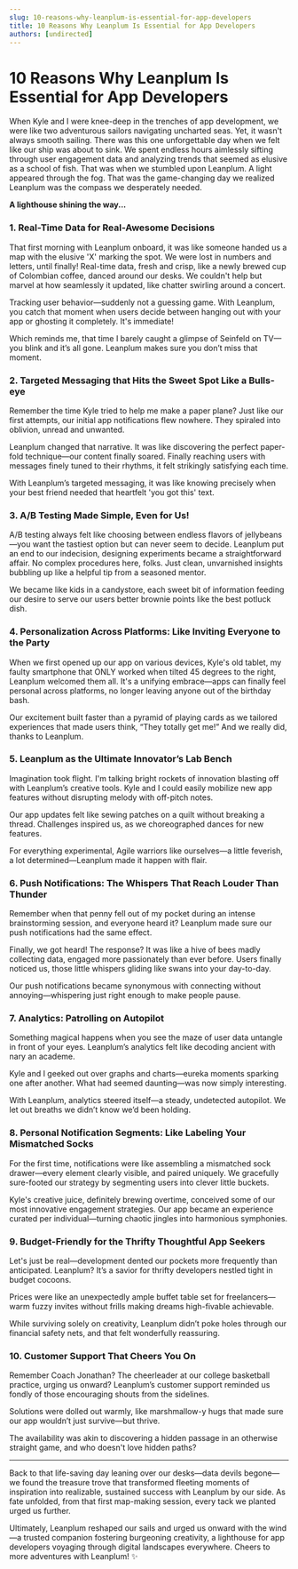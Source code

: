 ```yaml
---
slug: 10-reasons-why-leanplum-is-essential-for-app-developers
title: 10 Reasons Why Leanplum Is Essential for App Developers
authors: [undirected]
---
```



# 10 Reasons Why Leanplum Is Essential for App Developers

When Kyle and I were knee-deep in the trenches of app development, we were like two adventurous sailors navigating uncharted seas. Yet, it wasn't always smooth sailing. There was this one unforgettable day when we felt like our ship was about to sink. We spent endless hours aimlessly sifting through user engagement data and analyzing trends that seemed as elusive as a school of fish. That was when we stumbled upon Leanplum. A light appeared through the fog. That was the game-changing day we realized Leanplum was the compass we desperately needed. 

**A lighthouse shining the way...**

### 1. **Real-Time Data for Real-Awesome Decisions**

That first morning with Leanplum onboard, it was like someone handed us a map with the elusive 'X' marking the spot. We were lost in numbers and letters, until finally! Real-time data, fresh and crisp, like a newly brewed cup of Colombian coffee, danced around our desks. We couldn't help but marvel at how seamlessly it updated, like chatter swirling around a concert. 

Tracking user behavior—suddenly not a guessing game. With Leanplum, you catch that moment when users decide between hanging out with your app or ghosting it completely. It's immediate! 

Which reminds me, that time I barely caught a glimpse of Seinfeld on TV—you blink and it’s all gone. Leanplum makes sure you don’t miss that moment.

### 2. **Targeted Messaging that Hits the Sweet Spot Like a Bulls-eye**

Remember the time Kyle tried to help me make a paper plane? Just like our first attempts, our initial app notifications flew nowhere. They spiraled into oblivion, unread and unwanted.

Leanplum changed that narrative. It was like discovering the perfect paper-fold technique—our content finally soared. Finally reaching users with messages finely tuned to their rhythms, it felt strikingly satisfying each time.

With Leanplum’s targeted messaging, it was like knowing precisely when your best friend needed that heartfelt 'you got this' text.

### 3. **A/B Testing Made Simple, Even for Us!**

A/B testing always felt like choosing between endless flavors of jellybeans—you want the tastiest option but can never seem to decide. Leanplum put an end to our indecision, designing experiments became a straightforward affair. No complex procedures here, folks. Just clean, unvarnished insights bubbling up like a helpful tip from a seasoned mentor.

We became like kids in a candystore, each sweet bit of information feeding our desire to serve our users better brownie points like the best potluck dish.

### 4. **Personalization Across Platforms: Like Inviting Everyone to the Party**

When we first opened up our app on various devices, Kyle's old tablet, my faulty smartphone that ONLY worked when tilted 45 degrees to the right, Leanplum welcomed them all. It's a unifying embrace—apps can finally feel personal across platforms, no longer leaving anyone out of the birthday bash.

Our excitement built faster than a pyramid of playing cards as we tailored experiences that made users think, “They totally get me!” And we really did, thanks to Leanplum.

### 5. **Leanplum as the Ultimate Innovator’s Lab Bench**

Imagination took flight. I'm talking bright rockets of innovation blasting off with Leanplum’s creative tools. Kyle and I could easily mobilize new app features without disrupting melody with off-pitch notes. 

Our app updates felt like sewing patches on a quilt without breaking a thread. Challenges inspired us, as we choreographed dances for new features.

For everything experimental, Agile warriors like ourselves—a little feverish, a lot determined—Leanplum made it happen with flair.

### 6. **Push Notifications: The Whispers That Reach Louder Than Thunder**

Remember when that penny fell out of my pocket during an intense brainstorming session, and everyone heard it? Leanplum made sure our push notifications had the same effect.

Finally, we got heard! The response? It was like a hive of bees madly collecting data, engaged more passionately than ever before. Users finally noticed us, those little whispers gliding like swans into your day-to-day.

Our push notifications became synonymous with connecting without annoying—whispering just right enough to make people pause.

### 7. **Analytics: Patrolling on Autopilot**

Something magical happens when you see the maze of user data untangle in front of your eyes. Leanplum’s analytics felt like decoding ancient with nary an academe. 

Kyle and I geeked out over graphs and charts—eureka moments sparking one after another. What had seemed daunting—was now simply interesting.

With Leanplum, analytics steered itself—a steady, undetected autopilot. We let out breaths we didn’t know we’d been holding.

### 8. **Personal Notification Segments: Like Labeling Your Mismatched Socks**

For the first time, notifications were like assembling a mismatched sock drawer—every element clearly visible, and paired uniquely. We gracefully sure-footed our strategy by segmenting users into clever little buckets.

Kyle's creative juice, definitely brewing overtime, conceived some of our most innovative engagement strategies. Our app became an experience curated per individual—turning chaotic jingles into harmonious symphonies.

### 9. **Budget-Friendly for the Thrifty Thoughtful App Seekers**

Let's just be real—development dented our pockets more frequently than anticipated. Leanplum? It’s a savior for thrifty developers nestled tight in budget cocoons. 

Prices were like an unexpectedly ample buffet table set for freelancers—warm fuzzy invites without frills making dreams high-fivable achievable.

While surviving solely on creativity, Leanplum didn’t poke holes through our financial safety nets, and that felt wonderfully reassuring.

### 10. **Customer Support That Cheers You On**

Remember Coach Jonathan? The cheerleader at our college basketball practice, urging us onward? Leanplum’s customer support reminded us fondly of those encouraging shouts from the sidelines.

Solutions were dolled out warmly, like marshmallow-y hugs that made sure our app wouldn’t just survive—but thrive. 

The availability was akin to discovering a hidden passage in an otherwise straight game, and who doesn't love hidden paths?

---

Back to that life-saving day leaning over our desks—data devils begone—we found the treasure trove that transformed fleeting moments of inspiration into realizable, sustained success with Leanplum by our side. As fate unfolded, from that first map-making session, every tack we planted urged us further. 

Ultimately, Leanplum reshaped our sails and urged us onward with the wind—a trusted companion fostering burgeoning creativity, a lighthouse for app developers voyaging through digital landscapes everywhere. Cheers to more adventures with Leanplum! ✨